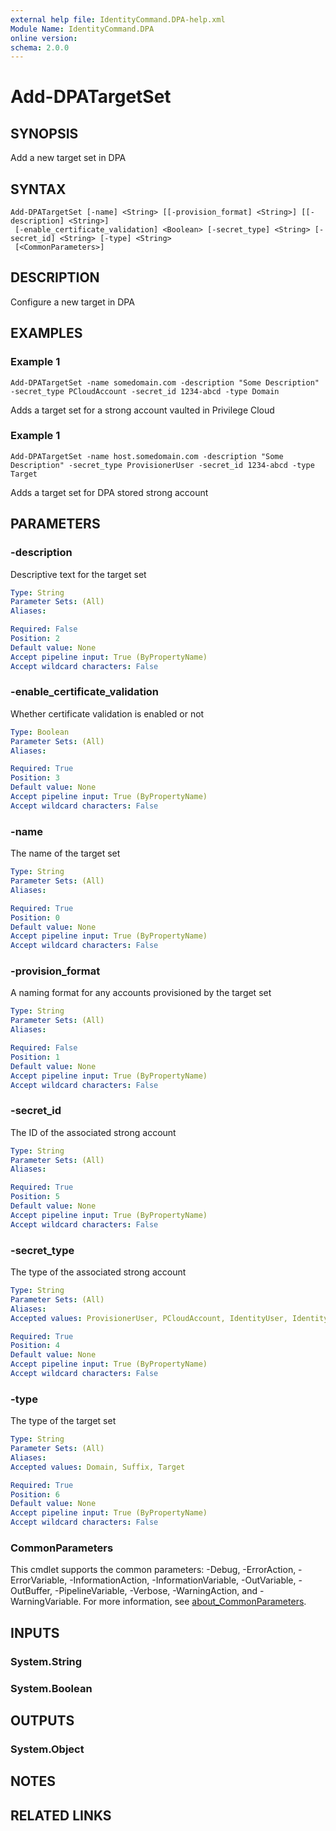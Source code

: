 ```yaml
---
external help file: IdentityCommand.DPA-help.xml
Module Name: IdentityCommand.DPA
online version:
schema: 2.0.0
---
```


# Add-DPATargetSet

## SYNOPSIS
Add a new target set in DPA

## SYNTAX

```
Add-DPATargetSet [-name] <String> [[-provision_format] <String>] [[-description] <String>]
 [-enable_certificate_validation] <Boolean> [-secret_type] <String> [-secret_id] <String> [-type] <String>
 [<CommonParameters>]
```

## DESCRIPTION
Configure a new target in DPA

## EXAMPLES

### Example 1
```
Add-DPATargetSet -name somedomain.com -description "Some Description" -secret_type PCloudAccount -secret_id 1234-abcd -type Domain
```

Adds a target set for a strong account vaulted in Privilege Cloud

### Example 1
```
Add-DPATargetSet -name host.somedomain.com -description "Some Description" -secret_type ProvisionerUser -secret_id 1234-abcd -type Target
```

Adds a target set for DPA stored strong account

## PARAMETERS

### -description
Descriptive text for the target set

```yaml
Type: String
Parameter Sets: (All)
Aliases:

Required: False
Position: 2
Default value: None
Accept pipeline input: True (ByPropertyName)
Accept wildcard characters: False
```

### -enable_certificate_validation
Whether certificate validation is enabled or not

```yaml
Type: Boolean
Parameter Sets: (All)
Aliases:

Required: True
Position: 3
Default value: None
Accept pipeline input: True (ByPropertyName)
Accept wildcard characters: False
```

### -name
The name of the target set

```yaml
Type: String
Parameter Sets: (All)
Aliases:

Required: True
Position: 0
Default value: None
Accept pipeline input: True (ByPropertyName)
Accept wildcard characters: False
```

### -provision_format
A naming format for any accounts provisioned by the target set

```yaml
Type: String
Parameter Sets: (All)
Aliases:

Required: False
Position: 1
Default value: None
Accept pipeline input: True (ByPropertyName)
Accept wildcard characters: False
```

### -secret_id
The ID of the associated strong account

```yaml
Type: String
Parameter Sets: (All)
Aliases:

Required: True
Position: 5
Default value: None
Accept pipeline input: True (ByPropertyName)
Accept wildcard characters: False
```

### -secret_type
The type of the associated strong account

```yaml
Type: String
Parameter Sets: (All)
Aliases:
Accepted values: ProvisionerUser, PCloudAccount, IdentityUser, IdentityMgmtUser, TargetCertificate, General

Required: True
Position: 4
Default value: None
Accept pipeline input: True (ByPropertyName)
Accept wildcard characters: False
```

### -type
The type of the target set

```yaml
Type: String
Parameter Sets: (All)
Aliases:
Accepted values: Domain, Suffix, Target

Required: True
Position: 6
Default value: None
Accept pipeline input: True (ByPropertyName)
Accept wildcard characters: False
```

### CommonParameters
This cmdlet supports the common parameters: -Debug, -ErrorAction, -ErrorVariable, -InformationAction, -InformationVariable, -OutVariable, -OutBuffer, -PipelineVariable, -Verbose, -WarningAction, and -WarningVariable. For more information, see [about_CommonParameters](http://go.microsoft.com/fwlink/?LinkID=113216).

## INPUTS

### System.String
### System.Boolean
## OUTPUTS

### System.Object
## NOTES

## RELATED LINKS
